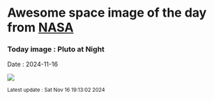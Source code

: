 
# Awesome space image of the day from [NASA](https://api.nasa.gov/)

### Today image : Pluto at Night
Date : 2024-11-16

![](https://apod.nasa.gov/apod/image/2411/PIA20727PlutoNight1024c.jpg)

<small>Latest update : Sat Nov 16 19:13:02 2024</small>
        